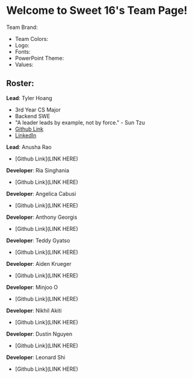 # Welcome to Sweet 16's Team Page!

Team Brand:
- Team Colors:
- Logo:
- Fonts:
- PowerPoint Theme:
- Values:

## Roster:

**Lead**: Tyler Hoang

- 3rd Year CS Major
- Backend SWE
- "A leader leads by example, not by force." - Sun Tzu
- [Github Link](https://github.com/Tylody)
- [LinkedIn](https://www.linkedin.com/in/tyler-hoang-8079ab246/)

**Lead**: Anusha Rao

- [Github Link](LINK HERE)

**Developer**: Ria Singhania

- [Github Link](LINK HERE)

**Developer**: Angelica Cabusi

- [Github Link](LINK HERE)

**Developer**: Anthony Georgis

- [Github Link](LINK HERE)

**Developer**: Teddy Gyatso

- [Github Link](LINK HERE)

**Developer**: Aiden Krueger

- [Github Link](LINK HERE)

**Developer**: Minjoo O

- [Github Link](LINK HERE)

**Developer**: Nikhil Akiti

- [Github Link](LINK HERE)

**Developer**: Dustin Nguyen

- [Github Link](LINK HERE)

**Developer**: Leonard Shi

- [Github Link](LINK HERE)
